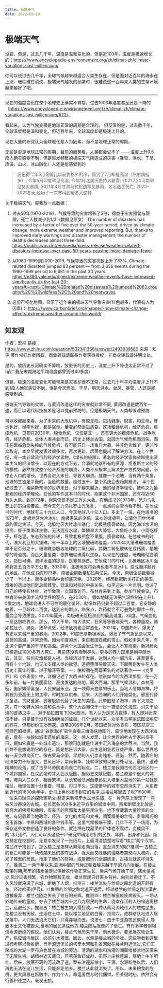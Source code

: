 ```yaml
---
title: 极端天气
date: 2022-08-19
---
```

# 极端天气

没错，但是，过去几千年，温度是温和变化的，但是近100年，温度是极速增长的：https://www.encyclopedie-environnement.org/zh/climat-zh/climate-variations-last-millennium/ 

你可以说过去几千年，全球气候越来越适合人类生存在，但是面对近百年的海水在上涨、珊瑚礁在消失、极端天气越发的频繁时，很难说这一百年来人类的生存环境越来越好了吧。

------------
现在的温度变化在整个地球史上确实不算啥，过去1000年温度甚至还是下降的（https://www.encyclopedie-environnement.org/zh/climat-zh/climate-variations-last-millennium/#22）

看起来，认为气候变暖是地球正常的周期是合理的。 但反常的是，过去数千年，全球温度都是温和变化，但近百年来，全球温度却是极速上升的。

现在大量的研究认为全球暖化是人为因素，而不是地球正常的周期。

无论是否是地球正常的周期，目前的趋势看，人类都会受不了 —— 温度上升0.5度人确实感受不到，但是越发频繁的极端天气所造成的灾害（暴雪、洪水、干旱、热温、山火、冰山融化）人还是能感受到的

> 我记得今年5月全国比以前要格外的冷，而到了7月却是高温（热射病挺多）; 今年5月印度罕见高温; 今年1月北美历史特大暴雪; 2021.7.20河南罕见特大暴雨; 2021年4月甘肃马拉松遇罕见暴雨，名名选手死亡; 2020-2021冬天,经历了一次寒科到暖冬大逆转

关于极端天气，容我放一点数据：

1. 过去50年(1970-2019)，气候导致的灾害增长了5倍，得益于灾害预警与管理，死亡人数减少到1/3（数据见原文）
The number of disasters has increased by a factor of five over the 50-year period, driven by climate change, more extreme weather and improved reporting. But, thanks to improved early warnings and disaster management, the number of deaths decreased almost three-fold.
https://public.wmo.int/en/media/press-release/weather-related-disasters-increase-over-past-50-years-causing-more-damage-fewer

2. 从1980-1999到2000-2019, 气候导致的灾害次数上升了83%.
Climate-related disasters jumped 83 percent — from 3,656 events during the 1980-1999 period to 6,681 in the past 20 years. 
https://e360.yale.edu/digest/extreme-weather-events-have-increased-significantly-in-the-last-20-years#:~:text=Climate%2Drelated%20disasters%20jumped%2083,droughts%2C%20wildfires%2C%20and%20heatwaves.

3. 这份可视化地图，显示了近年来的极端天气导致灾害(红色最多，代表有人为因素)：
https://www.carbonbrief.org/mapped-how-climate-change-affects-extreme-weather-around-the-world/


## 知友观
作者：宏禅
链接：https://www.zhihu.com/question/532341366/answer/2493939580
来源：知乎
著作权归作者所有。商业转载请联系作者获得授权，非商业转载请注明出处。


是的，放历史长河确实不算啥，放更长的历史上，温度上升下降也太正常不过了(前二叠纪末期陆地平均温度都曾到过40多度)

但是，极速的温度变化可能带来是灾害却很不正常，过去几十年平均温度才上升不到1度人确实感受不到，但是今天热浪、干旱，明天洪水、台风、暴雪，人还是能感受到的。

极端天气导致的灾害，与黄河改道这样的灾害就非常不同, 黄河改道是数百年一遇，而且以现代科技技术是可以提前预防的。但是极端天气，人类却很难预防


可以收藏起来看。为了未来的大危机中，有惊无险。包括健康，财富，和生命。肝炎也好，猴痘也好，都是宿命。量变必然促进质变。这场粮食危机，经济危机，瘟疫危机，见顶在2030年。粮食危机，仅仅是其一。还有更大的瘟疫危机，战争危机，经济危机。全体人类共业而已。历史上楼兰古国，就因为气候危机而消失。而正在面临急剧失控的气候危机，有可能开启一场重启大幕。并非危言耸听，更非哗众取宠。本文早就发表过很多次，再次更新。后面也提出了解决方法。在上个世纪，有一本非常流行的经济学读物，《增长的极限》。著名的经济学家梅朵斯提出资本主义的经济增长，以现在的方式下去，会消耗地球所有的资源，凯恩斯主义的经济模式，必然导致整个经济系统的崩溃，人类不从根本上解决生产方式的问题，不停止人口的增长，世界会进入末日。导致大崩溃。就像一个池塘，当有两千条鱼，池塘的生态是平衡的。当鱼的数量，超过五千，整个系统会去趋向崩溃。    半个世纪过去了，梅朵斯预测的世界末日，似乎越来越近。他的经济学理论，被称之为最悲观的经济学理论。在他的写作这本书的时代，刚果这个非洲国家，还有将近50万头大象。到2012年，刚果仅仅不足三万头大象。在他成书的1973年，乞力马扎罗山皑皑白雪覆盖。而今天乞力马扎罗山光秃秃，一点点的白雪也看不到。在他成书的时代，地球有三十九亿人口，今天地球八十亿人口。多出了一倍。在他成书的1973年，北极地区大片冰川，南极愚笨的企鹅，笨拙的北极熊，过着他们世代相承的固定生活。今天，北极地区大片冰川融化，北极熊瘦骨嶙峋。因为海洋水温的提高，虾子类海洋生物，无法适应水温，繁殖率大大降低，大鱼吃小鱼，小雨吃虾子，虾吃泥。生态系统的传递，导致北极熊食不果腹，瘦骨嶙峋。在他成书的时代，澳大利亚的大堡礁，有一半以上的区域被珊瑚覆盖，2020年大堡礁珊瑚覆盖率不足百分之十。珊瑚礁会吸收地球的二氧化碳，并把二氧化碳转化成钙质，是地球的降温机。而且大量鱼类，依靠珊瑚礁得以生存。以现在的速度，珊瑚礁彻底消失，指日可待。海洋水温的提高，是罪魁祸首。在他成书的时代，北极地区冰川面积将近五百万平方公里，2030年，北极地区将会再也看不见冰川。变成海洋航行的地区。在他成书的1973年，南极企鹅数量超过两亿只。今天，南极企鹅数量减少了一半以上。很多企鹅品种会彻底灭绝。 2020年，经历新冠肺炎打击的美国，艰难的选出他们新总统拜登。低温和对抗的中美关系，似乎迎来一片光明。他派了自己的特使布林肯，对华做第一次国事访问。布林肯来到上海，参加气候会议。布林肯带来美国主流科学界的观点，在2030年，假如地球无法把气温控制在上升1、5度之内，地球会进入不可控的暖化循环。就像炸药只要不超过二百度，它安静的躺着，一旦超过二百度，达到它的燃点，临界点，炸药就会不可避免的爆炸一样。量变会导致质变。2020年夏天，南极破天荒检测到的最高温度，30度。气候变化一旦达到临界点，那么，特大干旱，特大洪灾，狂风等等极端天气，各种瘟疫，诸如拉肚子，肺炎，致命流感，经济危机也会常态化。2021年，中国郑州，爆发了有史以来最严重的暴雨。2022年，印度巴基斯坦地区，爆发了有气象记录以来，最高的高温。非常恐怖。因为印度的水，来自我国西藏的雪山。假如未来几年，有比这个更严重的干旱和高温。这两个大国会发生什么，会让人不寒而栗。新冠肺炎已经造成1000多万人死亡，目前还没有看到尽头。更多的西方国家是躺平随他去。其实，任何灾难都是人祸。当经济过于发展，达到人均一部汽车，甚至更多，再有十个地球，也无法支撑人类的欲望。道德堕落导致天灾。下面两则发生在人类历史上真实的事，过于解开答案。一，柏拉图在两篇著名的对话著作——《克里齐》和《齐麦里》中，详细记述了大西洲的存在。他说如今的大西洋那里，在一万多年前，有一片美丽富饶、高度发达的陆地，即大西洲。那里气候温和，森林茂密，国家繁荣富强，人民安居乐业，是一块得天独厚的乐土。当地人信仰海神，将其视为至高无上的主宰，时时加以供奉。后来，大西洲的人们开始腐化，邪恶代替了圣洁，贪财爱富、穷奢极欲代替了天生的美德。此举触怒了海神，降下灭顶之灾，在一次特大的地震和洪水中，整个大西洲仅于一日一夜便沉沦海底，消失于滚滚的波涛之中……对于柏拉图笔下的大西洲，有人认为是天方夜谭，有人却对此深信不疑，只是苦于没有找到确凿的证据。几个世纪以来，众多考古学家试图证明它的存在，但都纷纷无功而返。直至2009年2月，英国媒体对外宣布：英国航空工程师巴姆福德，通过“谷歌海洋”软件查看三维海床地图时，震惊地发现在大西洋海底，竟有一块貌似城市遗址的海床。这一惊人发现，让全世界的考古学家兴奋不已，假如它真是一处城市遗址，那很可能就是传说中沉入海底的大西洲。当然，我们并不是想说明它的存在，而是想告诉大家，众生造的业若日益严重，那么世界总有一天会趋向灭亡。像古罗马帝国，早期的人们崇尚纯朴、高尚，然而，随着它的经济势力不断强大，世风日坏，崇尚奢华、狂欢纵欲的现象到处可见。最终，道德精神的没落，成了古罗马帝国走向衰亡的起点。二，楼兰是我国古代西北地区的一个城邦国家，在汉武帝时并入西汉版图。据历史文献记载，楼兰原是个很大的城市，城内人口众多，相当繁华。从长安经过河西走廊进入塔里木盆地的第一站就是楼兰，地理位置十分重要。可是，时过不久，这座繁华的城市忽然消失了，从东晋到近代的1600余年中，史书上再也找不到它的名字,古楼兰哪里去了呢?1900年，一位来自瑞典的探险家斯文·赫定来到塔里木盆地东部，在一片荒原上发现了一座被风沙吞没的古城。在长宽各300多米近乎方形的城垣中间，残垣断壁比比皆是，有高大的佛塔和佛殿，有豪华的官邸和大量平民住宅。地下埋藏着大量珍贵的文物。有记载着当地政治、经济、文化的木简和文书，图案精美的丝绸，贵重精巧的金玉首饰，中原和西域的各种钱币等。这里气候极端干燥，几年下不了一场雨，为保存这些文物创造了良好的条件。就连埋在坟墓里的尸体也不腐烂，变成风干的“木乃伊”。人们可以从这些干尸研究中确定它们的民族、年龄、出身和死因。斯文赫定在挖掘时，无意中发现了一张纸片，上面清清楚楚地写着“楼兰”两个汉宇。楼兰终于找到了。那么楼兰是怎样从繁荣走向没落，直至消失的呢?推测一:古楼兰的衰亡可能是一场残酷无比的掠夺战争。强大而又残暴的侵略者突然闯入城内，杀光了城里的居民，抢走了他们的财物，或是把他们全部掳走，古楼兰就这样消失了。推测二:一两千年以来,亚洲中部的气候正朝着越来越干旱的方向发展。在楼兰繁荣时期,那里的降水量足以供给农作物正常生长。后来气候开始干旱，降水量减少,风沙灾害频繁，农作物颗粒无收，楼兰居民只好离乡背井，向别处搬迁了。不久风沙就淹没了古城，断绝了人烟。推测三：楼兰消失与丝绸之路北道的开辟有关。经过哈密(伊吾)、吐鲁番的丝绸之路北道开通后，经过楼兰的丝绸之路沙漠古道被废弃，楼兰也随之失去了往日的光辉。推测四：楼兰被瘟疫疾病毁灭。一场从外地传来的瘟疫，夺去了楼兰城内十之八九居民的生命，侥幸存活的人纷纷逃离楼兰，远避他乡。推测五：楼兰被生物入侵打败。一种从两河流域传入的蝼蛄昆虫，在楼兰没有天敌，生活在土中，能以楼兰地区的白膏。推测六，成群结队地进入居民屋中，人们无法消灭它们，只得弃城而去。说法七：由于中亚游牧民族侵入,导致本土文化被毁灭,当地的居民逃往他方,楼兰随后就走向了衰亡。有许多学者则相信水源断绝的假说。他们认为，楼兰气候历来干旱，雨水极少，要发展农牧业生产，供应城内居民，必须引水灌溉，因此，水源是楼兰城的命脉。这些学者到这里进行考察以后推断，当年源远流长的塔里木河和孔雀河就在楼兰附近流过,它们汇聚成的大湖一罗布泊也曾在古城的旁边。清清的湖水和浩灌的湖面给楼兰地区带来了无限生机。胡杨林遮天蔽日，芦苇荡鱼虾成群，田野上庄稼葱翠，草地上牛羊肥壮。后来，放荡不羁的河流改了道，罗布泊逐渐缩小、干涸。水源断绝以后，人们再也无法在这儿生活，只能奔走他乡。楼兰从此就消失了。所以，未来粮食的危机，更大风暴在酝酿中。作为个人，命运虽然与时代捆绑，但关键时刻，依然会有行善积德之人，毫发无损。
